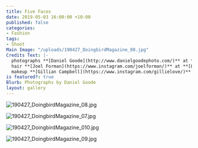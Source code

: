 ```yaml
---
title: Five Faces
date: 2019-05-03 16:00:00 +10:00
published: false
categories:
- Fashion
tags:
- Shoot
Main Image: "/uploads/190427_DoingbirdMagazine_08.jpg"
Credits Text: |-
  photographs **[Daniel Goode](http://www.danielgoodephoto.com/)** at **[The Artist Group](https://www.instagram.com/theartistgroup/)** fashion **[Miguel Urbina Tan](https://www.instagram.com/miguelurbinatan/)**
  hair **[Joel Forman](https://www.instagram.com/joelforman/)** at **[Lion Artist Management](https://www.instagram.com/lionartistmanagement/)**
  makeup **[Gillian Campbell](https://www.instagram.com/gillielove/)** at **[The Artist Group](https://www.instagram.com/theartistgroup/)**
is featured?: true
Blurb: Photographs by Daniel Goode
layout: gallery
---
```


![190427_DoingbirdMagazine_08.jpg](/uploads/190427_DoingbirdMagazine_08.jpg)

![190427_DoingbirdMagazine_07.jpg](/uploads/190427_DoingbirdMagazine_07.jpg)

![190427_DoingbirdMagazine_010.jpg](/uploads/190427_DoingbirdMagazine_010.jpg)

![190427_DoingbirdMagazine_09.jpg](/uploads/190427_DoingbirdMagazine_09.jpg)